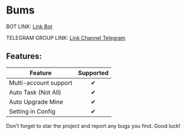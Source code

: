 # Bums

BOT LINK: [Link Bot](https://t.me/bums/app?startapp=ref_Dj10Rbaq)

TELEGRAM GROUP LINK: [Link Channel Telegram](https://t.me/AirdropScript6)

## Features:
| Feature                        | Supported |
|--------------------------------|:---------:|
| Multi-account support          |     ✔     |
| Auto Task (Not All)            |     ✔     |
| Auto Upgrade Mine              |     ✔     |
| Setting in Config              |     ✔     |

Don’t forget to star the project and report any bugs you find. Good luck!
